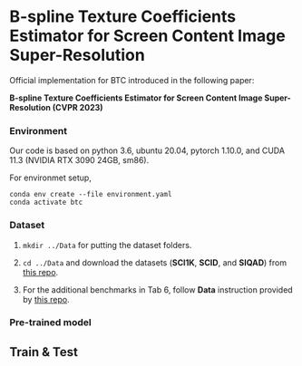 # B-spline Texture Coefficients Estimator for Screen Content Image Super-Resolution
Official implementation for BTC introduced in the following paper:

**B-spline Texture Coefficients Estimator for Screen Content Image Super-Resolution (CVPR 2023)**



### Environment
Our code is based on python 3.6, ubuntu 20.04, pytorch 1.10.0, and CUDA 11.3 (NVIDIA RTX 3090 24GB, sm86).

For environmet setup,
```
conda env create --file environment.yaml
conda activate btc
```

### Dataset

1. `mkdir ../Data` for putting the dataset folders.

2. `cd ../Data` and download the datasets (**SCI1K**, **SCID**, and **SIQAD**) from [this repo](https://github.com/codyshen0000/ITSRN/tree/main/Data).

3. For the additional benchmarks in Tab 6, follow **Data** instruction provided by [this repo](https://github.com/yinboc/liif).


### Pre-trained model


## Train & Test
